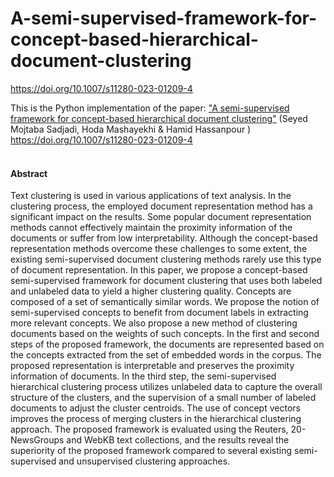 # A-semi-supervised-framework-for-concept-based-hierarchical-document-clustering
https://doi.org/10.1007/s11280-023-01209-4



This is the Python implementation of the paper: <a href="https://doi.org/10.1007/s11280-023-01209-4">"A semi-supervised framework for concept-based hierarchical document clustering"</a> (Seyed Mojtaba Sadjadi, Hoda Mashayekhi & Hamid Hassanpour ) <br>
https://doi.org/10.1007/s11280-023-01209-4
<br>
<be>
<br>
<be>
<h4> Abstract </h4>
Text clustering is used in various applications of text analysis. In the clustering process, the employed document representation method has a significant impact on the results. Some popular document representation methods cannot effectively maintain the proximity information of the documents or suffer from low interpretability. Although the concept-based representation methods overcome these challenges to some extent, the existing semi-supervised document clustering methods rarely use this type of document representation. In this paper, we propose a concept-based semi-supervised framework for document clustering that uses both labeled and unlabeled data to yield a higher clustering quality. Concepts are composed of a set of semantically similar words. We propose the notion of semi-supervised concepts to benefit from document labels in extracting more relevant concepts. We also propose a new method of clustering documents based on the weights of such concepts. In the first and second steps of the proposed framework, the documents are represented based on the concepts extracted from the set of embedded words in the corpus. The proposed representation is interpretable and preserves the proximity information of documents. In the third step, the semi-supervised hierarchical clustering process utilizes unlabeled data to capture the overall structure of the clusters, and the supervision of a small number of labeled documents to adjust the cluster centroids. The use of concept vectors improves the process of merging clusters in the hierarchical clustering approach. The proposed framework is evaluated using the Reuters, 20-NewsGroups and WebKB text collections, and the results reveal the superiority of the proposed framework compared to several existing semi-supervised and unsupervised clustering approaches.
